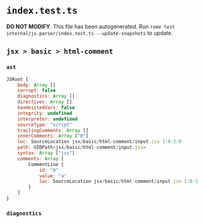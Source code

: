 # `index.test.ts`

**DO NOT MODIFY**. This file has been autogenerated. Run `rome test internal/js-parser/index.test.ts --update-snapshots` to update.

## `jsx > basic > html-comment`

### `ast`

```javascript
JSRoot {
	body: Array []
	corrupt: false
	diagnostics: Array []
	directives: Array []
	hasHoistedVars: false
	integrity: undefined
	interpreter: undefined
	sourceType: "script"
	trailingComments: Array []
	innerComments: Array ["0"]
	loc: SourceLocation jsx/basic/html-comment/input.jsx 1:0-2:0
	path: UIDPath<jsx/basic/html-comment/input.jsx>
	syntax: Array ["jsx"]
	comments: Array [
		CommentLine {
			id: "0"
			value: "a"
			loc: SourceLocation jsx/basic/html-comment/input.jsx 1:0-1:5
		}
	]
}
```

### `diagnostics`

```

```

